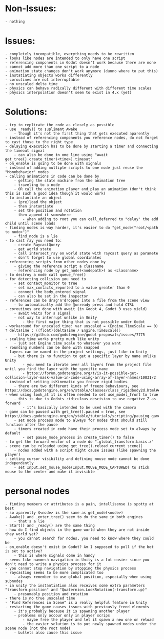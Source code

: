 # Non-Issues:

    - nothing

# Issues:

    - completely incompatible, everything needs to be rewritten
    - looks like nodes are intended to only have one script
    - referencing components in Godot doesn't work because there are none
    - cannot add more than one script to a node
    - animation state changes don't work anymore (dunno where to put this)
    - instatiating objects works differently
    - coroutines are not interruptable
    - no unscaled delta time
    - physics can behave radically different with different time scales
    - physics interpolation doesn't seem to exist in 4.x (yet)

# Solutions:

    - try to replicate the code as closely as possible
    - use _ready() to supliment Awake
        - though it's not the first thing that gets executed aparently
    - instead of referencing components you reference nodes, do not forget to cast those to the right type
    - delaying execution has to be done by starting a timer and connecting the timeout signal
        - can also be done in one line using "await get_tree().create_timer(<time>).timeout"
    - on_enable is going to be done with signals
    - instead of adding multiple scripts to one node just reuse the "Monobehavior" nodes
    - calling animations in code can be done by 
        - getting the state machine from the animation tree
        - traveling to a node
        - OR call the animation player and play an animation (don't think this is such a good idea though it would work)
    - to instantiate an object
        - (pre)load the object
        - then instantiate
        - set the position and rotation
        - then append it somewhere
            - when adding to root you can call_deferred to "delay" the add child until scene loads
    - finding nodes is way harder, it's easier to do "get_node("root/<path to node>")"
        - find_node is a lie
    - to cast ray you need to:
        - create RaycastQuery
        - get world state
        - call intersect_ray on world state with raycast query as paramete
        - don't forget to use global coordinates
    - referencing scripts from other nodes done by
        - giving the reference script a classname
        - referencing node by get_node(<nodepath>) as <classname>
    - to destroy a node call queue_free()
    - for detecting collision you need to 
        - set contact_monitor to true
        - set max_contacts_reported to a value greater than 0
        - connect the body_entered signal
        - can also be set in the inspector
    - references can be drag'n'dropped into a file from the scene view
        - to automatically add the @onready press and hold CTRL
    - coroutines are done with await (in Godot 4, Godot 3 uses yield)
        - await waits for a signal
        - not way to interrupt unlike in Unity
            - the first major thing that is not possible under Godot
    - workaround for unscaled time: var unscaled = (Engine.TimeScale == 0) ? deltaTime : ((float)(deltaTime / Engine.TimeScale))
        - https://github.com/godotengine/godot-proposals/issues/7775
    - scaling time works pretty much like unity
        - just set Engine.time_scale to whatever you want
    - rounding numbers can be done with snapped
    - layers can be named in the project settings, just like in Unity
        - but there is no function to get a specific layer by name unlike Unity
            - you need to iterate over all layers from the project file until you find the layer with the specific name
            - https://forum.godotengine.org/t/is-it-possible-get-collision-layer-mask-value-in-code-using-array-of-layer-names/10831/2
    - instead of setting isKinematic you freeze rigid bodies
        - there are two different kinds of freeze behaviours, see https://docs.godotengine.org/en/stable/classes/class_rigidbody2d.html#enumerations
    - when using look_at it is often needed to set use_model_front to true
        - this is due to Godots ridiculous descision to use negative Z as forward
            - it's basically intended to be used with the camera
    - game can be paused with get_tree().paused = true, see https://docs.godotengine.org/en/stable/tutorials/scripting/pausing_games.html
        - set node process mode to always for nodes that should still function after the pause
        - timers created in code have their process mode set to always by default
            - set pause_mode_process in create_timer() to false
    - to get the forward vector of a node do ".global_transform.basis.z"
    - scene can be reloaded using get_tree().reload_current_scene()
        - nodes added with a script might cause issues (like spawning the player)
    - setting cursor visibility and defining mouse mode cannot be done independently
        - set Input.set_mouse_mode(Input.MOUSE_MODE_CAPTURED) to stick mouse to the center and make it invisible



# personal nodes

    - finding members or attributes is a pain, intellisense is spotty at best
    - so aparently $<node> is the same as get_node(<node>) 
    - Awake() and _enter_tree() seem to do the same in both engines
        - that's a lie
    - Start() and _ready() are the same thing
    - how do I find objects in the game world when they are not inside they world yet?
        - you cannot search for nodes, you need to know where they could be
    - on_enable doesn't exist in Godot? Am I supposed to poll if the bot is set to active?
        - this is where signals come in handy
    - seems like navmesh navigation in Unity is a lot easier since you don't need to write a physics process for it
    - you cannot stop navigation by stopping the physics process
    - raycasting seems to be more complicated too
        - always remember to use global position, especially when using subnodes
    - in unity the instantiation also receives some extra parameters "transform.position" and "Quaternion.LookRotation(-transform.up)"
        - presumably position and rotation
    - there is no true unscaled time
    - "Find References in Scene" is a really helpful feature in Unity
    - restarting the game causes issues with previously freed elements
        - it's probably because it is spawning another player
        - problems only occour only in player scrips
            - maybe free the player and let it spawn a new one on reload
            - the easier solution is to put newly spawned nodes under the scene node (not the root node)
        - bullets also cause this issue
